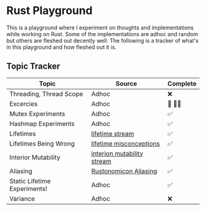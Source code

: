 # Rust Playground

This is a playground where I experiment on thoughts and implementations while working on Rust. Some of the implementations are adhoc and random but others are fleshed out decently well. The following is a tracker of what's in this playground and how fleshed out it is.

## Topic Tracker

| Topic                        | Source                          | Complete |
| ---------------------------- | ------------------------------- | -------- |
| Threading, Thread Scope      | Adhoc                           | ❌       |
| Excercies                    | Adhoc                           | 🚧 🏃‍♂️    |
| Mutex Experiments            | Adhoc                           | ✅       |
| Hashmap Experiments          | Adhoc                           | ✅       |
| Lifetimes                    | [lifetime stream][1]            | ✅       |
| Lifetimes Being Wrong        | [lifetime misconceptions][2]    | ✅       |
| Interior Mutability          | [interion mutability stream][3] | ✅       |
| Aliasing                     | [Rustonomicon Aliasing][4]      | ✅       |
| Static Lifetime Experiments! | Adhoc                           | ✅       |
| Variance                     | Adhoc                           | ❌       |

[1]: https://www.youtube.com/watch?v=rAl-9HwD858
[2]: https://github.com/pretzelhammer/rust-blog/blob/master/posts/common-rust-lifetime-misconceptions.md#5-if-it-compiles-then-my-lifetime-annotations-are-correct
[3]: https://www.youtube.com/watch?v=8O0Nt9qY_vo
[4]: https://doc.rust-lang.org/nomicon/aliasing.html
